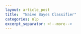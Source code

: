 ```yaml
---
layout: article_post
title:  "Naive Bayes Classifier"
categories: nlp
excerpt_separator: <!--more-->
---
```

